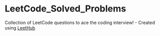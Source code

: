 # LeetCode_Solved_Problems
Collection of LeetCode questions to ace the coding interview! - Created using [LeetHub](https://github.com/QasimWani/LeetHub)
